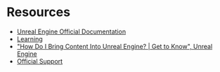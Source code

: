 # Resources

- [Unreal Engine Official Documentation](https://dev.epicgames.com/documentation/en-us/unreal-engine/unreal-engine-5-6-documentation)
- [Learning](https://dev.epicgames.com/community/unreal-engine/learning)
- ["How Do I Bring Content Into Unreal Engine? | Get to Know", Unreal Engine](https://www.youtube.com/watch?v=eW_00xWZNIE)
- [Official Support](https://www.unrealengine.com/en-US/support)
